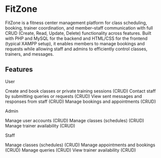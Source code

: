 # FitZone

FitZone is a fitness center management platform for class scheduling, booking, trainer coordination, and member–staff communication with full CRUD (Create, Read, Update, Delete) functionality across features. Built with PHP and MySQL for the backend and HTML/CSS for the frontend (typical XAMPP setup), it enables members to manage bookings and requests while allowing staff and admins to efficiently control classes, trainers, and messages.
## Features

User

Create and book classes or private training sessions (CRUD)
Contact staff by submitting queries or requests (CRUD)
View sent messages and responses from staff (CRUD)
Manage bookings and appointments (CRUD)

Admin

Manage user accounts (CRUD)
Manage classes (schedules) (CRUD)
Manage trainer availability (CRUD)

Staff

Manage classes (schedules) (CRUD)
Manage appointments and bookings (CRUD)
Manage queries (CRUD)
View trainer availability (CRUD)
